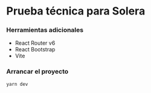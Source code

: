 # Prueba técnica para Solera

### Herramientas adicionales

* React Router v6
* React Bootstrap
* Vite

### Arrancar el proyecto

```console
yarn dev
```